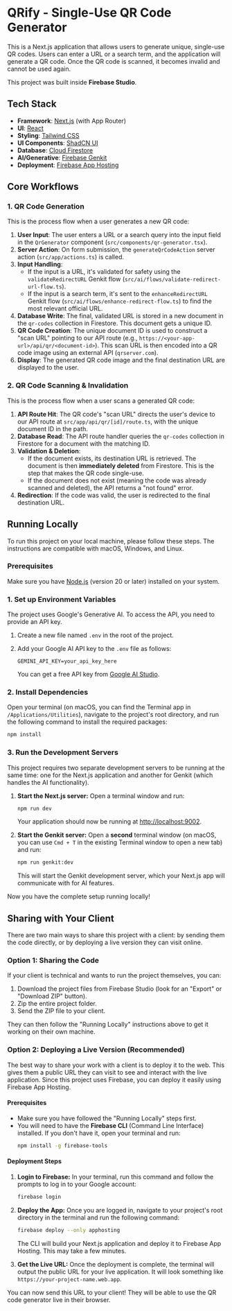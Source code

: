 # QRify - Single-Use QR Code Generator

This is a Next.js application that allows users to generate unique, single-use QR codes. Users can enter a URL or a search term, and the application will generate a QR code. Once the QR code is scanned, it becomes invalid and cannot be used again.

This project was built inside **Firebase Studio**.

## Tech Stack

*   **Framework**: [Next.js](https://nextjs.org/) (with App Router)
*   **UI**: [React](https://react.dev/)
*   **Styling**: [Tailwind CSS](https://tailwindcss.com/)
*   **UI Components**: [ShadCN UI](https://ui.shadcn.com/)
*   **Database**: [Cloud Firestore](https://firebase.google.com/docs/firestore)
*   **AI/Generative**: [Firebase Genkit](https://firebase.google.com/docs/genkit)
*   **Deployment**: [Firebase App Hosting](https://firebase.google.com/docs/app-hosting)

## Core Workflows

### 1. QR Code Generation

This is the process flow when a user generates a new QR code:

1.  **User Input**: The user enters a URL or a search query into the input field in the `QrGenerator` component (`src/components/qr-generator.tsx`).
2.  **Server Action**: On form submission, the `generateQrCodeAction` server action (`src/app/actions.ts`) is called.
3.  **Input Handling**:
    *   If the input is a URL, it's validated for safety using the `validateRedirectURL` Genkit flow (`src/ai/flows/validate-redirect-url-flow.ts`).
    *   If the input is a search term, it's sent to the `enhanceRedirectURL` Genkit flow (`src/ai/flows/enhance-redirect-flow.ts`) to find the most relevant official URL.
4.  **Database Write**: The final, validated URL is stored in a new document in the `qr-codes` collection in Firestore. This document gets a unique ID.
5.  **QR Code Creation**: The unique document ID is used to construct a "scan URL" pointing to our API route (e.g., `https://<your-app-url>/api/qr/<document-id>`). This scan URL is then encoded into a QR code image using an external API (`qrserver.com`).
6.  **Display**: The generated QR code image and the final destination URL are displayed to the user.

### 2. QR Code Scanning & Invalidation

This is the process flow when a user scans a generated QR code:

1.  **API Route Hit**: The QR code's "scan URL" directs the user's device to our API route at `src/app/api/qr/[id]/route.ts`, with the unique document ID in the path.
2.  **Database Read**: The API route handler queries the `qr-codes` collection in Firestore for a document with the matching ID.
3.  **Validation & Deletion**:
    *   If the document exists, its destination URL is retrieved. The document is then **immediately deleted** from Firestore. This is the step that makes the QR code single-use.
    *   If the document does not exist (meaning the code was already scanned and deleted), the API returns a "not found" error.
4.  **Redirection**: If the code was valid, the user is redirected to the final destination URL.

## Running Locally

To run this project on your local machine, please follow these steps. The instructions are compatible with macOS, Windows, and Linux.

### Prerequisites

Make sure you have [Node.js](https://nodejs.org/) (version 20 or later) installed on your system.

### 1. Set up Environment Variables

The project uses Google's Generative AI. To access the API, you need to provide an API key.

1.  Create a new file named `.env` in the root of the project.
2.  Add your Google AI API key to the `.env` file as follows:

    ```
    GEMINI_API_KEY=your_api_key_here
    ```

    You can get a free API key from [Google AI Studio](https://makersuite.google.com/app/apikey).

### 2. Install Dependencies

Open your terminal (on macOS, you can find the Terminal app in `/Applications/Utilities`), navigate to the project's root directory, and run the following command to install the required packages:

```bash
npm install
```

### 3. Run the Development Servers

This project requires two separate development servers to be running at the same time: one for the Next.js application and another for Genkit (which handles the AI functionality).

1.  **Start the Next.js server:**
    Open a terminal window and run:
    ```bash
    npm run dev
    ```
    Your application should now be running at [http://localhost:9002](http://localhost:9002).

2.  **Start the Genkit server:**
    Open a **second** terminal window (on macOS, you can use `Cmd + T` in the existing Terminal window to open a new tab) and run:
    ```bash
    npm run genkit:dev
    ```
    This will start the Genkit development server, which your Next.js app will communicate with for AI features.

Now you have the complete setup running locally!

## Sharing with Your Client

There are two main ways to share this project with a client: by sending them the code directly, or by deploying a live version they can visit online.

### Option 1: Sharing the Code

If your client is technical and wants to run the project themselves, you can:
1.  Download the project files from Firebase Studio (look for an "Export" or "Download ZIP" button).
2.  Zip the entire project folder.
3.  Send the ZIP file to your client.

They can then follow the "Running Locally" instructions above to get it working on their own machine.

### Option 2: Deploying a Live Version (Recommended)

The best way to share your work with a client is to deploy it to the web. This gives them a public URL they can visit to see and interact with the live application. Since this project uses Firebase, you can deploy it easily using Firebase App Hosting.

#### Prerequisites

*   Make sure you have followed the "Running Locally" steps first.
*   You will need to have the **Firebase CLI** (Command Line Interface) installed. If you don't have it, open your terminal and run:
    ```bash
    npm install -g firebase-tools
    ```

#### Deployment Steps

1.  **Login to Firebase:**
    In your terminal, run this command and follow the prompts to log in to your Google account:
    ```bash
    firebase login
    ```

2.  **Deploy the App:**
    Once you are logged in, navigate to your project's root directory in the terminal and run the following command:
    ```bash
    firebase deploy --only apphosting
    ```

    The CLI will build your Next.js application and deploy it to Firebase App Hosting. This may take a few minutes.

3.  **Get the Live URL:**
    Once the deployment is complete, the terminal will output the public URL for your live application. It will look something like `https://your-project-name.web.app`.

You can now send this URL to your client! They will be able to use the QR code generator live in their browser.
